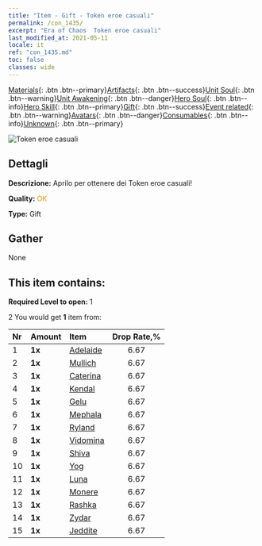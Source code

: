 ```yaml
---
title: "Item - Gift - Token eroe casuali"
permalink: /con_1435/
excerpt: "Era of Chaos  Token eroe casuali"
last_modified_at: 2021-05-11
locale: it
ref: "con_1435.md"
toc: false
classes: wide
---
```

 [Materials](/ItemsIT/){: .btn .btn--primary}[Artifacts](/ItemsIT/Artifacts/){: .btn .btn--success}[Unit Soul](/ItemsIT/UnitSoul/){: .btn .btn--warning}[Unit Awakening](/ItemsIT/UnitAwakening/){: .btn .btn--danger}[Hero Soul](/ItemsIT/HeroSoul/){: .btn .btn--info}[Hero Skill](/ItemsIT/HeroSkill/){: .btn .btn--primary}[Gift](/ItemsIT/Gift/){: .btn .btn--success}[Event related](/ItemsIT/Events/){: .btn .btn--warning}[Avatars](/ItemsIT/Avatars/){: .btn .btn--danger}[Consumables](/ItemsIT/Consumables/){: .btn .btn--info}[Unknown](/ItemsIT/Unknown/){: .btn .btn--primary}

 ![Token eroe casuali](/images/t/i_907049.png)

## Dettagli
 **Descrizione:** Aprilo per ottenere dei Token eroe casuali!

 **Quality:** <span style="color: #FF8C00">OK</span>

 **Type:** Gift

## Gather

  None

## This item contains:

 **Required Level to open:** 1

 2 You would get **1** item  from:

  | Nr | Amount |     Item    | Drop Rate,% |
  |:---|:-------|:------------|:---------:|
  | 1 |  **1x** | [Adelaide](/ItemsIT/her_359/) | 6.67 | 
  | 2 |  **1x** | [Mullich](/ItemsIT/her_360/) | 6.67 | 
  | 3 |  **1x** | [Caterina](/ItemsIT/her_361/) | 6.67 | 
  | 4 |  **1x** | [Kendal](/ItemsIT/her_363/) | 6.67 | 
  | 5 |  **1x** | [Gelu](/ItemsIT/her_366/) | 6.67 | 
  | 6 |  **1x** | [Mephala](/ItemsIT/her_367/) | 6.67 | 
  | 7 |  **1x** | [Ryland](/ItemsIT/her_368/) | 6.67 | 
  | 8 |  **1x** | [Vidomina](/ItemsIT/her_372/) | 6.67 | 
  | 9 |  **1x** | [Shiva](/ItemsIT/her_376/) | 6.67 | 
  | 10 |  **1x** | [Yog](/ItemsIT/her_377/) | 6.67 | 
  | 11 |  **1x** | [Luna](/ItemsIT/her_378/) | 6.67 | 
  | 12 |  **1x** | [Monere](/ItemsIT/her_379/) | 6.67 | 
  | 13 |  **1x** | [Rashka](/ItemsIT/her_384/) | 6.67 | 
  | 14 |  **1x** | [Zydar](/ItemsIT/her_385/) | 6.67 | 
  | 15 |  **1x** | [Jeddite](/ItemsIT/her_391/) | 6.67 | 

